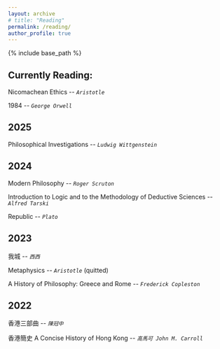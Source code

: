 ```yaml
---
layout: archive
# title: "Reading"
permalink: /reading/
author_profile: true
---
```


{% include base_path %}

## Currently Reading:

Nicomachean Ethics  --  *`Aristotle`*

1984  --  *`George Orwell`*

## 2025

Philosophical Investigations  --  *`Ludwig Wittgenstein`*

## 2024

Modern Philosophy  --  *`Roger Scruton`*

Introduction to Logic and to the Methodology of Deductive Sciences  --  *`Alfred Tarski`*

Republic  --  *`Plato`*

## 2023

我城  --  *`西西`*

Metaphysics  --  *`Aristotle`* (quitted)

A History of Philosophy: Greece and Rome  --  *`Frederick Copleston`*

## 2022

香港三部曲  --  *`陳冠中`*

香港簡史 A Concise History of Hong Kong  --  *`高馬可 John M. Carroll`*